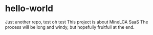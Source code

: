 # hello-world
Just another repo, test oh test
This project is about MineLCA SaaS
The process will be long and windy, but hopefully fruitfull at the end.

